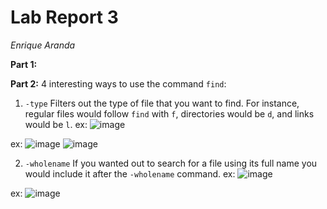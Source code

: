Lab Report 3
============
_Enrique Aranda_

__Part 1:__

__Part 2:__
4 interesting ways to use the command `find`:
1. `-type`
Filters out the type of file that you want to find. For instance, regular files would follow `find` with `f`, directories would be `d`, and links would be `l`.
ex: ![image](https://github.com/earanda4/cse-15l-lab-report/assets/130427635/4a48af12-2007-4644-924c-71836c123bb8)


ex: ![image](https://github.com/earanda4/cse-15l-lab-report/assets/130427635/63bf7983-a914-4d66-bfc9-6c22ebd35c4b)
![image](https://github.com/earanda4/cse-15l-lab-report/assets/130427635/3f321ba8-55b4-426d-b2c5-8914a9b57934)


2. `-wholename`
If you wanted out to search for a file using its full name you would include it after the `-wholename` command.
ex: ![image](https://github.com/earanda4/cse-15l-lab-report/assets/130427635/65c9318e-3434-488d-bd36-b32cbecd4537)


ex: ![image](https://github.com/earanda4/cse-15l-lab-report/assets/130427635/364fb962-f6fb-480e-8a87-a2e83e4d7ed8)




